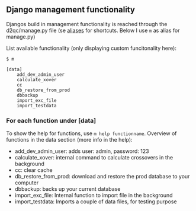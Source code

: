 
Django management functionality
-------------------------------

Djangos build in management functionality is reached through the d2qc/manage.py
file (se [aliases](ALIASES.md) for shortcuts. Below I use `m` as alias for
manage.py)

List available functionality (only displaying custom funcitonality here):

```
$ m

[data]
    add_dev_admin_user
    calculate_xover
    cc
    db_restore_from_prod
    dbbackup
    import_exc_file
    import_testdata
```

### For each function under [data] ###

To show the help for functions, use `m help functionname`. Overview of functions
in the data section (more info in the help):

* add_dev_admin_user: adds user: admin, password: 123
* calculate_xover: internal command to calculate crossovers in the background
* cc: clear cache
* db_restore_from_prod: download and restore the prod database to your computer
* dbbackup: backs up your current database
* import_exc_file: Internal function to import file in the background
* import_testdata: Imports a couple of data files, for testing purpose
